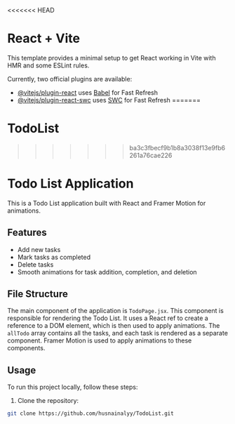 <<<<<<< HEAD
# React + Vite

This template provides a minimal setup to get React working in Vite with HMR and some ESLint rules.

Currently, two official plugins are available:

- [@vitejs/plugin-react](https://github.com/vitejs/vite-plugin-react/blob/main/packages/plugin-react/README.md) uses [Babel](https://babeljs.io/) for Fast Refresh
- [@vitejs/plugin-react-swc](https://github.com/vitejs/vite-plugin-react-swc) uses [SWC](https://swc.rs/) for Fast Refresh
=======
# TodoList
>>>>>>> ba3c3fbecf9b1b8a3038f13e9fb6261a76cae226

# Todo List Application

This is a Todo List application built with React and Framer Motion for animations.

## Features

- Add new tasks
- Mark tasks as completed
- Delete tasks
- Smooth animations for task addition, completion, and deletion

## File Structure

The main component of the application is `TodoPage.jsx`. This component is responsible for rendering the Todo List. It uses a React ref to create a reference to a DOM element, which is then used to apply animations. The `allTodo` array contains all the tasks, and each task is rendered as a separate component. Framer Motion is used to apply animations to these components.

## Usage

To run this project locally, follow these steps:

1. Clone the repository:

```bash
git clone https://github.com/husnainalyy/TodoList.git
